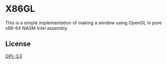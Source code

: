# X86GL

This is a simple implementation of making a window using OpenGL in pure x86-64 NASM Intel assembly.

## License

[GPL-3.0](LICENSE)
